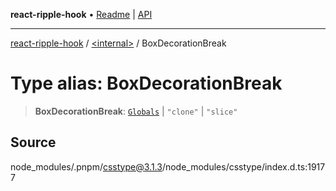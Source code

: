 **react-ripple-hook** • [Readme](../../README.md) \| [API](../../globals.md)

---

[react-ripple-hook](../../README.md) / [\<internal\>](../README.md) / BoxDecorationBreak

# Type alias: BoxDecorationBreak

> **BoxDecorationBreak**: [`Globals`](Globals.md) \| `"clone"` \| `"slice"`

## Source

node_modules/.pnpm/csstype@3.1.3/node_modules/csstype/index.d.ts:19177
